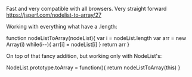 
Fast and very compatible with all browsers.
Very straight forward
https://jsperf.com/nodelist-to-array/27

Working with everything what have a .length:

function nodeListToArray(nodeList){
  var i = nodeList.length
  var arr = new Array(i)
  while(i--){ arr[i] = nodeList[i] }
  return arr
}

On top of that fancy addition,
but working only with NodeList's:

NodeList.prototype.toArray = function(){
  return nodeListToArray(this)
}
    

